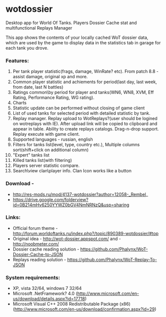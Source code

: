wotdossier
==========

Desktop app for World Of Tanks. Players Dossier Cache stat and multifunctional Replays Manager

This app shows the contents of your locally cached WoT dossier data, which are used by the game to display data in the statistics tab in garage for each tank you drove.

### Features:

1. Per tank player statistic(frags, damage, WinRate? etc). From patch 8.8 - assist damage, original xp and more.
2. Common player statistic and achiements for period(last day, last week, from date, last N battles)
3. Ratings common\by period for player and tanks(WN6, WN8, XVM, Eff Rating, Performance Rating, WG rating).
4. Charts
5. Statistic update can be performed without closing of game client
6. List of used tanks for selected period with detailed statistic by tank.
7. Replay manager. Replay upload to WotReplays?(user should be logined on wotreplays with IE). After upload link will be copied to clipboard and appear in table. Ability to create replays catalogs. Drag-n-drop support. Replay execute with game client.
8. Supported languages - russian, english
9. Filters for tanks list(level, type, country etc.), Multiple columns sort(shift+click on additional column)
10. "Expert" tanks list
11. Killed tanks list(with filtering)
12. Players server statistic compare.
13. Search\view clan\player info. Clan Icon works like a button 

### Download -

* http://res-mods.ru/mod/4137-wotdossier?author=12058-_Rembel_
* https://drive.google.com/folderview?id=0B214mHv6250YYWZ0bGV4NmNRNzQ&usp=sharing 

### Links:

* Official forum theme - http://forum.worldoftanks.ru/index.php?/topic/890389-wotdossier/#top
* Original idea - http://wot-dossier.appspot.com/ and - http://noobmeter.com/ 
* Dossier cache reading solution - https://github.com/Phalynx/WoT-Dossier-Cache-to-JSON 
* Replays reading solution - https://github.com/Phalynx/WoT-Replay-To-JSON 

### System requirements:

* XP, vista 32/64, windows 7 32/64
* Microsoft .NetFramework? 4.0 (http://www.microsoft.com/en-us/download/details.aspx?id=17718)
* Microsoft Visual C++ 2008 Redistributable Package (x86) (http://www.microsoft.com/en-us/download/confirmation.aspx?id=29) 

